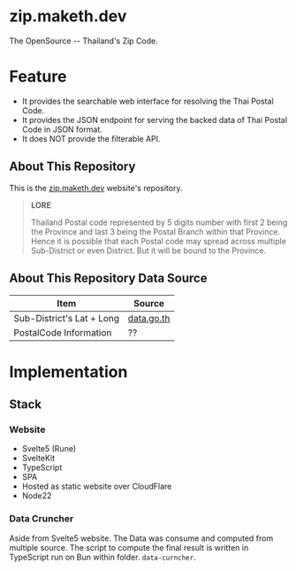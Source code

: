 zip.maketh.dev
==

The OpenSource -- Thailand's Zip Code.

# Feature

- It provides the searchable web interface for resolving the Thai Postal Code.
- It provides the JSON endpoint for serving the backed data of Thai Postal Code in JSON format.
- It does NOT provide the filterable API.

## About This Repository

This is the [zip.maketh.dev](https://zip.maketh.dev) website's repository.

> **LORE**
>
> Thailand Postal code represented by 5 digits number with first 2 being the Province and last 3 being the Postal Branch within that Province. Hence it is possible that each Postal code may spread across multiple Sub-District or even District. But it will be bound to the Province.

## About This Repository Data Source

Item|Source
--|--
Sub-District's Lat + Long|[data.go.th](https://data.go.th/dataset/item_c6d42e1b-3219-47e1-b6b7-dfe914f27910)
PostalCode Information|??

# Implementation

## Stack

### Website

- Svelte5 (Rune)
- SvelteKit
- TypeScript
- SPA
- Hosted as static website over CloudFlare
- Node22

### Data Cruncher

Aside from Svelte5 website. The Data was consume and computed from multiple source. The script to compute the final result is written in TypeScript run on Bun within folder. `data-curncher`.
